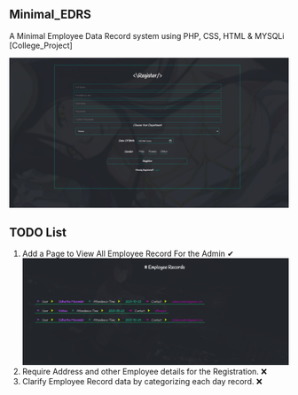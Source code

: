 ## Minimal_EDRS
A Minimal Employee Data Record system using PHP, CSS, HTML &amp; MYSQLi [College_Project]

![preview](https://github.com/Sidmaz666/Minimal_EDRS/blob/main/preview.png?raw=true)

## TODO List
1. Add a Page to View All Employee Record For the Admin ✔
![preview](https://github.com/Sidmaz666/Minimal_EDRS/blob/main/admin-access.png?raw=true)
3. Require Address and other Employee details for the Registration. ❌
4. Clarify Employee Record data by categorizing each day record. ❌
